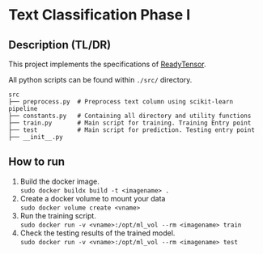 # Text Classification Phase I
## Description (TL/DR)
This project implements the specifications of [ReadyTensor](https://beta.readytensor.com/).

All python scripts can be found within `./src/` directory. 


    src
    ├── preprocess.py  # Preprocess text column using scikit-learn pipeline         
    ├── constants.py   # Containing all directory and utility functions 
    ├── train.py       # Main script for training. Training Entry point
    ├── test           # Main script for prediction. Testing entry point
    ├── __init__.py             


## How to run
1. Build the docker image.<br>
`sudo docker buildx build -t <imagename> .`
2. Create a docker volume to mount your data<br>
`sudo docker volume create <vname>`
3. Run the training script.<br>
`sudo docker run -v <vname>:/opt/ml_vol --rm <imagename> train`
4. Check the testing results of the trained model. <br>
`sudo docker run -v <vname>:/opt/ml_vol --rm <imagename> test`
